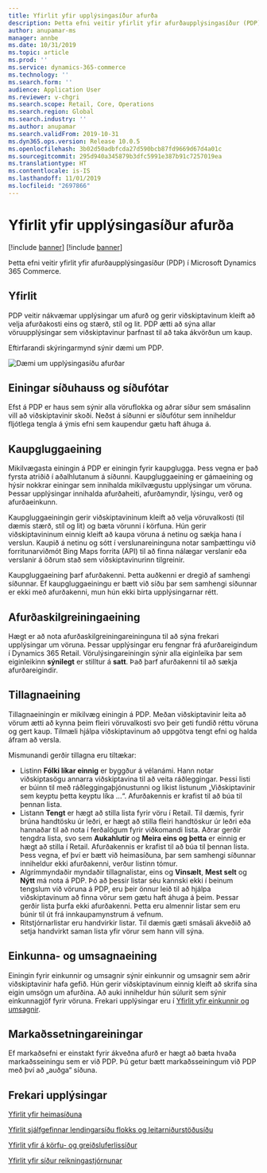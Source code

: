 ```yaml
---
title: Yfirlit yfir upplýsingasíður afurða
description: Þetta efni veitir yfirlit yfir afurðaupplýsingasíður (PDP) í Microsoft Dynamics 365 Commerce.
author: anupamar-ms
manager: annbe
ms.date: 10/31/2019
ms.topic: article
ms.prod: ''
ms.service: dynamics-365-commerce
ms.technology: ''
ms.search.form: ''
audience: Application User
ms.reviewer: v-chgri
ms.search.scope: Retail, Core, Operations
ms.search.region: Global
ms.search.industry: ''
ms.author: anupamar
ms.search.validFrom: 2019-10-31
ms.dyn365.ops.version: Release 10.0.5
ms.openlocfilehash: 3b02d50adbfcda27d590bcb87fd9669d67d4a01c
ms.sourcegitcommit: 295d940a345879b3dfc5991e387b91c7257019ea
ms.translationtype: HT
ms.contentlocale: is-IS
ms.lasthandoff: 11/01/2019
ms.locfileid: "2697866"
---
```

# <a name="overview-of-product-details-pages"></a>Yfirlit yfir upplýsingasíður afurða

[!include [banner](includes/preview-banner.md)]
[!include [banner](includes/banner.md)]

Þetta efni veitir yfirlit yfir afurðaupplýsingasíður (PDP) í Microsoft Dynamics 365 Commerce.

## <a name="overview"></a>Yfirlit

PDP veitir nákvæmar upplýsingar um afurð og gerir viðskiptavinum kleift að velja afurðakosti eins og stærð, stíl og lit. PDP ætti að sýna allar vöruupplýsingar sem viðskiptavinur þarfnast til að taka ákvörðun um kaup.

Eftirfarandi skýringarmynd sýnir dæmi um PDP.

![Dæmi um upplýsingasíðu afurðar](./media/pdp.PNG)

## <a name="header-and-footer-modules"></a>Einingar síðuhauss og síðufótar

Efst á PDP er haus sem sýnir alla vöruflokka og aðrar síður sem smásalinn vill að viðskiptavinir skoði. Neðst á síðunni er síðufótur sem inniheldur fljótlega tengla á ýmis efni sem kaupendur gætu haft áhuga á.

## <a name="buy-box-module"></a>Kaupgluggaeining

Mikilvægasta einingin á PDP er einingin fyrir kaupglugga. Þess vegna er það fyrsta atriðið í aðalhlutanum á síðunni. Kaupgluggaeining er gámaeining og hýsir nokkrar einingar sem innihalda mikilvægustu upplýsingar um vöruna. Þessar upplýsingar innihalda afurðaheiti, afurðamyndir, lýsingu, verð og afurðaeinkunn.

Kaupgluggaeiningin gerir viðskiptavininum kleift að velja vöruvalkosti (til dæmis stærð, stíl og lit) og bæta vörunni í körfuna. Hún gerir viðskiptavininum einnig kleift að kaupa vöruna á netinu og sækja hana í verslun. Kaupið á netinu og sótt í verslunareininguna notar samþættingu við forritunarviðmót Bing Maps forrita (API) til að finna nálægar verslanir eða verslanir á öðrum stað sem viðskiptavinurinn tilgreinir.

Kaupgluggaeining þarf afurðakenni. Þetta auðkenni er dregið af samhengi síðunnar. Ef kaupgluggaeiningu er bætt við síðu þar sem samhengi síðunnar er ekki með afurðakenni, mun hún ekki birta upplýsingarnar rétt.

## <a name="product-specifications-module"></a>Afurðaskilgreiningaeining

Hægt er að nota afurðaskilgreiningareininguna til að sýna frekari upplýsingar um vöruna. Þessar upplýsingar eru fengnar frá afurðareigindum í Dynamics 365 Retail. Vörulýsingareiningin sýnir alla eiginleika þar sem eiginleikinn **sýnilegt** er stilltur á **satt**. Það þarf afurðakenni til að sækja afurðareigindir.

## <a name="recommendations-module"></a>Tillagnaeining

Tillagnaeiningin er mikilvæg einingin á PDP. Meðan viðskiptavinir leita að vörum ætti að kynna þeim fleiri vöruvalkosti svo þeir geti fundið réttu vöruna og gert kaup. Tilmæli hjálpa viðskiptavinum að uppgötva tengt efni og halda áfram að versla.

Mismunandi gerðir tillagna eru tiltækar:

- Listinn **Fólki líkar einnig** er byggður á vélanámi. Hann notar viðskiptasögu annarra viðskiptavina til að veita ráðleggingar. Þessi listi er búinn til með ráðleggingaþjónustunni og líkist listunum „Viðskiptavinir sem keyptu þetta keyptu líka ...“. Afurðakennis er krafist til að búa til þennan lista.
- Listann **Tengt** er hægt að stilla lista fyrir vöru í Retail. Til dæmis, fyrir brúna handtösku úr leðri, er hægt að stilla fleiri handtöskur úr leðri eða hannaðar til að nota í ferðalögum fyrir viðkomandi lista. Aðrar gerðir tengdra lista, svo sem **Aukahlutir** og **Meira eins og þetta** er einnig er hægt að stilla í Retail. Afurðakennis er krafist til að búa til þennan lista. Þess vegna, ef því er bætt við heimasíðuna, þar sem samhengi síðunnar inniheldur ekki afurðakenni, verður listinn tómur.
- Algrímmyndaðir myndaðir tillagnalistar, eins og **Vinsælt**, **Mest selt** og **Nýtt** má nota á PDP. Þó að þessir listar séu kannski ekki í beinum tengslum við vöruna á PDP, eru þeir önnur leið til að hjálpa viðskiptavinum að finna vörur sem gætu haft áhuga á þeim. Þessar gerðir lista þurfa ekki afurðakenni. Þetta eru almennir listar sem eru búnir til út frá innkaupamynstrum á vefnum.
- Ritstjórnarlistar eru handvirkir listar. Til dæmis gæti smásali ákveðið að setja handvirkt saman lista yfir vörur sem hann vill sýna.

## <a name="ratings-and-reviews-module"></a>Einkunna- og umsagnaeining

Einingin fyrir einkunnir og umsagnir sýnir einkunnir og umsagnir sem aðrir viðskiptavinir hafa gefið. Hún gerir viðskiptavinum einnig kleift að skrifa sína eigin umsögn um afurðina. Að auki inniheldur hún súlurit sem sýnir einkunnagjöf fyrir vöruna. Frekari upplýsingar eru í [Yfirlit yfir einkunnir og umsagnir](ratings-reviews-overview.md).

## <a name="marketing-modules"></a>Markaðssetningareiningar

Ef markaðsefni er einstakt fyrir ákveðna afurð er hægt að bæta hvaða markaðsseiningu sem er við PDP. Þú getur bætt markaðsseiningum við PDP með því að „auðga“ síðuna. 

## <a name="additional-resources"></a>Frekari upplýsingar

[Yfirlit yfir heimasíðuna](quick-tour-home-page.md)

[Yfirlit sjálfgefinnar lendingarsíðu flokks og leitarniðurstöðusíðu](category-search-page-overview.md)

[Yfirlit yfir á körfu- og greiðsluferlissíður](quick-tour-cart-checkout.md)

[Yfirlit yfir síður reikningastjórnunar](quick-tour-account-management.md)
